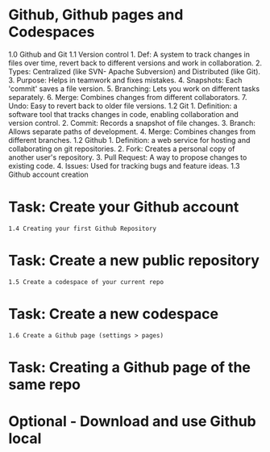 
# Github, Github pages and Codespaces

1.0 Github and Git
    1.1 Version control
        1. Def: A system to track changes in files over time, revert back to different versions and work in collaboration.
        2. Types: Centralized (like SVN- Apache Subversion) and Distributed (like Git).
        3. Purpose: Helps in teamwork and fixes mistakes.
        4. Snapshots: Each 'commit' saves a file version.
        5. Branching: Lets you work on different tasks separately.
        6. Merge: Combines changes from different collaborators.
        7. Undo: Easy to revert back to older file versions.
    1.2 Git
        1. Definition: a software tool that tracks changes in code, enabling collaboration and version control.
        2. Commit: Records a snapshot of file changes.
        3. Branch: Allows separate paths of development.
        4. Merge: Combines changes from different branches.
    1.2 Github
        1. Definition: a web service for hosting and collaborating on git repositories.
        2. Fork: Creates a personal copy of another user's repository.
        3. Pull Request: A way to propose changes to existing code.
        4. Issues: Used for tracking bugs and feature ideas.
    1.3 Github account creation
# Task: Create your Github account
    1.4 Creating your first Github Repository
# Task: Create a new public repository
    1.5 Create a codespace of your current repo
# Task: Create a new codespace
    1.6 Create a Github page (settings > pages)
# Task: Creating a Github page of the same repo

# Optional - Download and use Github local

